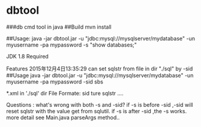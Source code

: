 # dbtool
###db cmd tool  in java
##Build 
mvn install

##Usage: 
  java -jar dbtool.jar -u "jdbc:mysql://mysqlserver/mydatabase" -un myusername -pa mypassword -s "show databases;"

JDK 1.8 Required

Features
2015年12月4日13:35:29  can set sqlstr from file in dir "./sql" by -sid 
##Usage
 java -jar dbtool.jar -u "jdbc:mysql://mysqlserver/mydatabase" -un myusername -pa mypassword -sid sbs
 
 *.xml in './sql' dir
 File Formate:
 <xml>
 <sql>
 <sqlName>sid</sqlName>
 <sqlValue>ture sqlstr</sqlValue>
 </sql>
 <sql>
 </sql>
 ....
 </xml>
 
 Questions : 
 what's wrong with both -s and -sid?
 if -s is before -sid ,-sid will reset sqlstr with the value get from sqlutil. 
 if -s is after -sid ,the -s works.
 more detail see Main.java parseArgs method..

